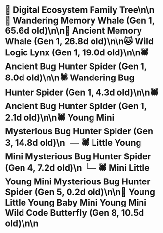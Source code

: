 # 🌳 Digital Ecosystem Family Tree\n\n🐋 Wandering Memory Whale (Gen 1, 65.6d old)\n\n🐋 Ancient Memory Whale (Gen 1, 26.8d old)\n\n🐱 Wild Logic Lynx (Gen 1, 19.0d old)\n\n🕷️ Ancient Bug Hunter Spider (Gen 1, 8.0d old)\n\n🕷️ Wandering Bug Hunter Spider (Gen 1, 4.3d old)\n\n🕷️ Ancient Bug Hunter Spider (Gen 1, 2.1d old)\n\n🕷️ Young Mini Mysterious Bug Hunter Spider (Gen 3, 14.8d old)\n  └─ 🕷️ Little Young Mini Mysterious Bug Hunter Spider (Gen 4, 7.2d old)\n    └─ 🕷️ Mini Little Young Mini Mysterious Bug Hunter Spider (Gen 5, 0.2d old)\n\n🦋 Young Little Young Baby Mini Young Mini Wild Code Butterfly (Gen 8, 10.5d old)\n\n